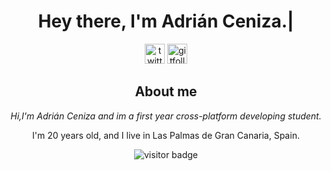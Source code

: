 <h1 align='center'>Hey there, I'm Adrián Ceniza.|</h2>
<div align='center'>
<a href='https://twitter.com/sirzenii' rel='nofollow'>
 <img height='32' width='32' src='https://raw.githubusercontent.com/peterthehan/peterthehan/master/assets/twitter.svg' href='https://twitter.com/sirzenii' alt='twitter'/></a>
 
 <a href='https://github.com/adriceniza' action="/users/follow?target=adriceniza" rel='nofollowgit'>
 <img height='32' width='32' src='https://raw.githubusercontent.com/peterthehan/peterthehan/master/assets/github.svg' alt='gitfollows'/>
 </a>


<h2 align='center' >About me</h2>
<i align='center'>Hi,I'm Adrián Ceniza and im a first year cross-platform developing student.</i>
<p align='center'>I'm 20 years old, and I live in Las Palmas de Gran Canaria, Spain.</p>


<img src="https://camo.githubusercontent.com/34aea540bf3f192f46350026cc46d9bbe5dd324861f03815f3a25cfe9627bd10/68747470733a2f2f76697369746f722d62616467652e676c697463682e6d652f62616467653f706167655f69643d6d6174796f39312e6d6174796f3931" alt="visitor badge" data-canonical-src="https://visitor-badge.glitch.me/badge?page_id=adriceniza.adriceniza" style="max-width:100%;">
